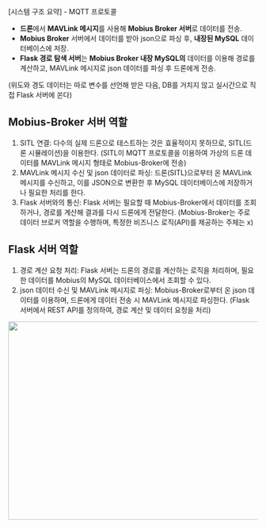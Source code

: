 [시스템 구조 요약] - MQTT 프로토콜

- **드론**에서 **MAVLink 메시지**를 사용해 **Mobius Broker 서버**로 데이터를 전송.
- **Mobius Broker** 서버에서 데이터를 받아 json으로 파싱 후, **내장된 MySQL** 데이터베이스에 저장.
- **Flask 경로 탐색 서버**는 **Mobius Broker 내장 MySQL의** 데이터를 이용해 경로를 계산하고, MAVLink 메시지로 json 데이터를 파싱 후 드론에게 전송.

(위도와 경도 데이터는 따로 변수를 선언해 받은 다음, DB를 거치지 않고 실시간으로 직접 Flask 서버에 쏜다)

## Mobius-Broker 서버 역할
1. SITL 연결: 다수의 실제 드론으로 테스트하는 것은 효율적이지 못하므로, SITL(드론 시뮬레이션)을 이용한다. (SITL이 MQTT 프로토콜을 이용하여 가상의 드론 데이터를 MAVLink 메시지 형태로 Mobius-Broker에 전송)
2. MAVLink 메시지 수신 및 json 데이터로 파싱: 드론(SITL)으로부터 온 MAVLink 메시지를 수신하고, 이를 JSON으로 변환한 후 MySQL 데이터베이스에 저장하거나 필요한 처리를 한다.
3. Flask 서버와의 통신: Flask 서버는 필요할 때 Mobius-Broker에서 데이터를 조회하거나, 경로를 계산해 결과를 다시 드론에게 전달한다.
(Mobius-Broker는 주로 데이터 브로커 역할을 수행하며, 특정한 비즈니스 로직(API)를 제공하는 주체는 x)

## Flask 서버 역할
1. 경로 계산 요청 처리: Flask 서버는 드론의 경로를 계산하는 로직을 처리하며, 필요한 데이터를 Mobius의 MySQL 데이터베이스에서 조회할 수 있다.
2. json 데이터 수신 및 MAVLink 메시지로 파싱: Mobius-Broker로부터 온 json 데이터를 이용하며, 드론에게 데이터 전송 시 MAVLink 메시지로 파싱한다.
(Flask 서버에서 REST API를 정의하여, 경로 계산 및 데이터 요청을 처리)

<img src="https://github.com/user-attachments/assets/3b7c555c-82c0-497f-b261-5b07695e1f70" width="800" height="400"/>
